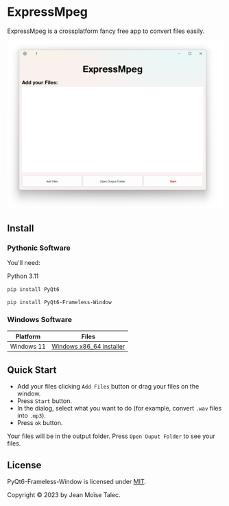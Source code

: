 # ExpressMpeg
ExpressMpeg is a crossplatform fancy free app to convert files easily.

![Cover](./main-window.png)

## Install

### Pythonic Software

You'll need:

Python 3.11

``` batch
pip install PyQt6
```

``` batch
pip install PyQt6-Frameless-Window
```

### Windows Software
|Platform| Files|
|--------| ------|
|Windows 11| [Windows x86_64 installer](https://www.example.org/)|

## Quick Start

- Add your files clicking `Add Files` button or drag your files on the window.
- Press `Start` button.
- In the dialog, select what you want to do (for example, convert `.wav` files into `.mp3`).
- Press `ok` button.

Your files will be in the output folder.
Press `Open Ouput Folder` to see your files.

## License
PyQt6-Frameless-Window is licensed under [MIT](./LICENSE).

Copyright © 2023 by Jean Moïse Talec.
